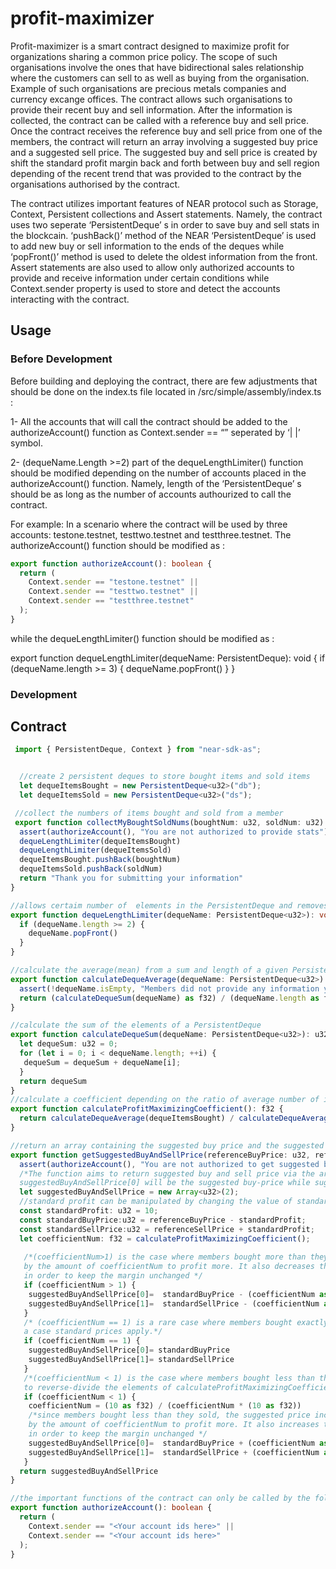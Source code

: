 # profit-maximizer
Profit-maximizer is a smart contract designed to maximize profit for organizations sharing a common price policy. The scope of such organisations involve the ones that have bidirectional sales  relationship where the customers can sell to as well as buying from the organisation. Example of such organisations are precious metals companies and currency excange offices.  The contract allows such organisations to provide their recent buy and sell information. After the information is collected, the contract can be called with a reference buy and sell price. Once the contract receives the reference buy and sell price from one of the members, the contract will return an array involving a suggested buy price and a suggested sell price. The suggested buy and sell price is created by shift the standard profit margin back and forth between buy and sell region depending of the recent trend that was provided to the contract by the organisations authorised by the contract.

The contract utilizes important features of NEAR protocol such as Storage, Context, Persistent collections and Assert statements. Namely, the contract uses two seperate ‘PersistentDeque’ s in order to save buy and sell stats in the blockcain. ‘pushBack()’ method of the NEAR ‘PersistentDeque’ is used to add new buy or sell information to the ends of the deques while ‘popFront()’ method is used to delete the oldest information from the front.  Assert statements are also used to allow only authorized accounts to provide and receive information under certain conditions while Context.sender property is used to store and detect the accounts interacting with the contract.
## Usage
### Before Development
Before building and deploying the contract, there are few adjustments that should be done on the index.ts file located in /src/simple/assembly/index.ts :

1- All the accounts that will call the contract should be added to the authorizeAccount() function as Context.sender == “<account id>” seperated by ‘| |’ symbol.  

2-  (dequeName.Length >=2) part of the dequeLengthLimiter() function should be modified depending on the number of accounts placed in the authorizeAccount() function. Namely, length of the ‘PersistentDeque’ s should be as long as the number of accounts authourized to call the contract.

For example: In a scenario where the contract will be used by three accounts:
testone.testnet, testtwo.testnet and testthree.testnet. The authorizeAccount() function should be modified as :
```ts
export function authorizeAccount(): boolean {
  return (
    Context.sender == "testone.testnet" ||
    Context.sender == "testtwo.testnet" ||
    Context.sender == "testthree.testnet" 
  );
}
```
while  the dequeLengthLimiter() function should be modified as :

export function dequeLengthLimiter(dequeName: PersistentDeque<u32>): void {
  if (dequeName.length >= 3) {
    dequeName.popFront()
  }
}

### Development


## Contract
```ts
 import { PersistentDeque, Context } from "near-sdk-as";


  //create 2 persistent deques to store bought items and sold items
  let dequeItemsBought = new PersistentDeque<u32>("db");
  let dequeItemsSold = new PersistentDeque<u32>("ds");

 //collect the numbers of items bought and sold from a member
 export function collectMyBoughtSoldNums(boughtNum: u32, soldNum: u32): string {
  assert(authorizeAccount(), "You are not authorized to provide stats")
  dequeLengthLimiter(dequeItemsBought)
  dequeLengthLimiter(dequeItemsSold)
  dequeItemsBought.pushBack(boughtNum)
  dequeItemsSold.pushBack(soldNum)
  return "Thank you for submitting your information"
}

//allows certaim number of  elements in the PersistentDeque and removes one from the front if there are more.
export function dequeLengthLimiter(dequeName: PersistentDeque<u32>): void {
  if (dequeName.length >= 2) {
    dequeName.popFront()
  }
}

//calculate the average(mean) from a sum and length of a given PersistentDeque
export function calculateDequeAverage(dequeName: PersistentDeque<u32>): f32 {
  assert(!dequeName.isEmpty, "Members did not provide any information yet")
  return (calculateDequeSum(dequeName) as f32) / (dequeName.length as f32)
}

//calculate the sum of the elements of a PersistentDeque
export function calculateDequeSum(dequeName: PersistentDeque<u32>): u32 {
  let dequeSum: u32 = 0;
  for (let i = 0; i < dequeName.length; ++i) {
   dequeSum = dequeSum + dequeName[i];
  }
  return dequeSum
}
//calculate a coefficient depending on the ratio of average number of items bought and sold
export function calculateProfitMaximizingCoefficient(): f32 {
  return calculateDequeAverage(dequeItemsBought) / calculateDequeAverage(dequeItemsSold)
}

//return an array containing the suggested buy price and the suggested sell price
export function getSuggestedBuyAndSellPrice(referenceBuyPrice: u32, referenceSellPrice: u32  ): Array<u32> {
  assert(authorizeAccount(), "You are not authorized to get suggested buy and sell price")
  /*The function aims to return suggested buy and sell price via the array below,
  suggestedBuyAndSellPrice[0] will be the suggested buy-price while suggestedBuyAndSellPrice[1] will be the suggested sell-price*/
  let suggestedBuyAndSellPrice = new Array<u32>(2);
  //standard profit can be manipulated by changing the value of standardProfit 
  const standardProfit: u32 = 10;
  const standardBuyPrice:u32 = referenceBuyPrice - standardProfit;
  const standardSellPrice:u32 = referenceSellPrice + standardProfit;
  let coefficientNum: f32 = calculateProfitMaximizingCoefficient();
  
   /*(coefficientNum>1) is the case where members bought more than they sold. Hence, the suggested price decreases the standard sell price
   by the amount of coefficientNum to profit more. It also decreases the suggested buy price
   in order to keep the margin unchanged */
   if (coefficientNum > 1) {
    suggestedBuyAndSellPrice[0]=  standardBuyPrice - (coefficientNum as u32)
    suggestedBuyAndSellPrice[1]=  standardSellPrice - (coefficientNum as u32)
   }
   /* (coefficientNum == 1) is a rare case where members bought exactly same as they sold. In such
   a case standard prices apply.*/
   if (coefficientNum == 1) {
    suggestedBuyAndSellPrice[0]= standardBuyPrice
    suggestedBuyAndSellPrice[1]= standardSellPrice
   }
   /*(coefficientNum < 1) is the case where members bought less than they sold from the customers, 10/(coefficientNum*10) allows us 
   to reverse-divide the elements of calculateProfitMaximizingCoefficient()*/
   if (coefficientNum < 1) {
    coefficientNum = (10 as f32) / (coefficientNum * (10 as f32))
    /*since members bought less than they sold, the suggested price increases the standard sell price
    by the amount of coefficientNum to profit more. It also increases the suggested buy price
    in order to keep the margin unchanged */
    suggestedBuyAndSellPrice[0]=  standardBuyPrice + (coefficientNum as u32)
    suggestedBuyAndSellPrice[1]=  standardSellPrice + (coefficientNum as u32)
   }
  return suggestedBuyAndSellPrice
}

//the important functions of the contract can only be called by the following accounts
export function authorizeAccount(): boolean {
  return (
    Context.sender == "<Your account ids here>" ||
    Context.sender == "<Your account ids here>"
  );
}
```
